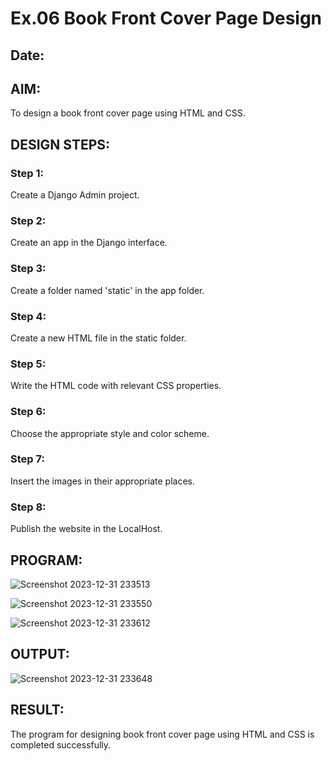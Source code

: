 # Ex.06 Book Front Cover Page Design
## Date:

## AIM:
To design a book front cover page using HTML and CSS.

## DESIGN STEPS:

### Step 1:
Create a Django Admin project.

### Step 2:
Create an app in the Django interface.

### Step 3:
Create a folder named 'static' in the app folder.

### Step 4:
Create a new HTML file in the static folder.

### Step 5:
Write the HTML code with relevant CSS properties.

### Step 6:
Choose the appropriate style and color scheme.

### Step 7:
Insert the images in their appropriate places.

### Step 8:
Publish the website in the LocalHost.

## PROGRAM:

![Screenshot 2023-12-31 233513](https://github.com/VPOOJAASREE/cover/assets/155145525/8ba84056-336a-4513-aa64-bdb5d9a5c582)

![Screenshot 2023-12-31 233550](https://github.com/VPOOJAASREE/cover/assets/155145525/9395775a-2d80-4c96-addd-8ff33d24e7c8)

![Screenshot 2023-12-31 233612](https://github.com/VPOOJAASREE/cover/assets/155145525/496c7999-65d2-43d2-8b34-7a4283c2dc9d)


## OUTPUT:

![Screenshot 2023-12-31 233648](https://github.com/VPOOJAASREE/cover/assets/155145525/77b6de40-9cea-4c02-aea7-c0690026ff9f)


## RESULT:
The program for designing book front cover page using HTML and CSS is completed successfully.
